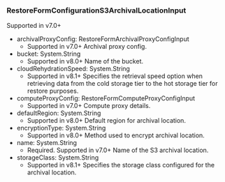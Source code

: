 ### RestoreFormConfigurationS3ArchivalLocationInput
Supported in v7.0+

- archivalProxyConfig: RestoreFormArchivalProxyConfigInput
  - Supported in v7.0+
      Archival proxy config.
- bucket: System.String
  - Supported in v8.0+
      Name of the bucket.
- cloudRehydrationSpeed: System.String
  - Supported in v8.1+
      Specifies the retrieval speed option when retrieving data from the cold storage tier to the hot storage tier for restore purposes.
- computeProxyConfig: RestoreFormComputeProxyConfigInput
  - Supported in v7.0+
      Compute proxy details.
- defaultRegion: System.String
  - Supported in v8.0+
      Default region for archival location.
- encryptionType: System.String
  - Supported in v8.0+
      Method used to encrypt archival location.
- name: System.String
  - Required. Supported in v7.0+
      Name of the S3 archival location.
- storageClass: System.String
  - Supported in v8.1+
      Specifies the storage class configured for the archival location.
